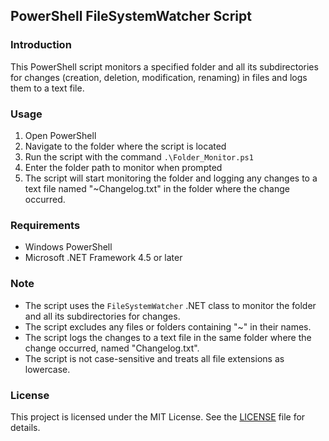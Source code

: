 ## PowerShell FileSystemWatcher Script

### Introduction

This PowerShell script monitors a specified folder and all its subdirectories for changes (creation, deletion, modification, renaming) in files and logs them to a text file.

### Usage

1. Open PowerShell
2. Navigate to the folder where the script is located
3. Run the script with the command `.\Folder_Monitor.ps1`
4. Enter the folder path to monitor when prompted
5. The script will start monitoring the folder and logging any changes to a text file named "~Changelog.txt" in the folder where the change occurred.

### Requirements

- Windows PowerShell
- Microsoft .NET Framework 4.5 or later

### Note

- The script uses the `FileSystemWatcher` .NET class to monitor the folder and all its subdirectories for changes.
- The script excludes any files or folders containing "~" in their names.
- The script logs the changes to a text file in the same folder where the change occurred, named "Changelog.txt".
- The script is not case-sensitive and treats all file extensions as lowercase.

### License

This project is licensed under the MIT License. See the [LICENSE](LICENSE) file for details.
